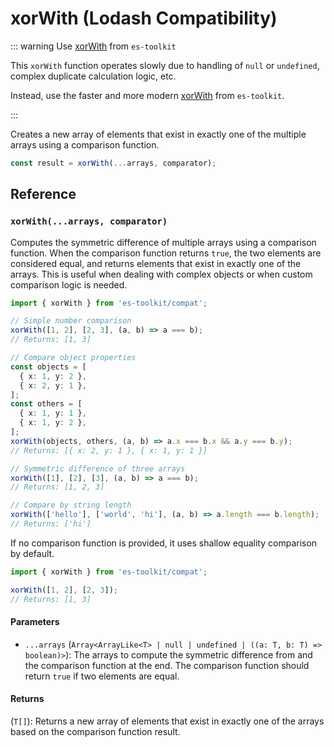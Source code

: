 # xorWith (Lodash Compatibility)

::: warning Use [xorWith](../../array/xorWith.md) from `es-toolkit`

This `xorWith` function operates slowly due to handling of `null` or `undefined`, complex duplicate calculation logic, etc.

Instead, use the faster and more modern [xorWith](../../array/xorWith.md) from `es-toolkit`.

:::

Creates a new array of elements that exist in exactly one of the multiple arrays using a comparison function.

```typescript
const result = xorWith(...arrays, comparator);
```

## Reference

### `xorWith(...arrays, comparator)`

Computes the symmetric difference of multiple arrays using a comparison function. When the comparison function returns `true`, the two elements are considered equal, and returns elements that exist in exactly one of the arrays. This is useful when dealing with complex objects or when custom comparison logic is needed.

```typescript
import { xorWith } from 'es-toolkit/compat';

// Simple number comparison
xorWith([1, 2], [2, 3], (a, b) => a === b);
// Returns: [1, 3]

// Compare object properties
const objects = [
  { x: 1, y: 2 },
  { x: 2, y: 1 },
];
const others = [
  { x: 1, y: 1 },
  { x: 1, y: 2 },
];
xorWith(objects, others, (a, b) => a.x === b.x && a.y === b.y);
// Returns: [{ x: 2, y: 1 }, { x: 1, y: 1 }]

// Symmetric difference of three arrays
xorWith([1], [2], [3], (a, b) => a === b);
// Returns: [1, 2, 3]

// Compare by string length
xorWith(['hello'], ['world', 'hi'], (a, b) => a.length === b.length);
// Returns: ['hi']
```

If no comparison function is provided, it uses shallow equality comparison by default.

```typescript
import { xorWith } from 'es-toolkit/compat';

xorWith([1, 2], [2, 3]);
// Returns: [1, 3]
```

#### Parameters

- `...arrays` (`Array<ArrayLike<T> | null | undefined | ((a: T, b: T) => boolean)>`): The arrays to compute the symmetric difference from and the comparison function at the end. The comparison function should return `true` if two elements are equal.

#### Returns

(`T[]`): Returns a new array of elements that exist in exactly one of the arrays based on the comparison function result.
